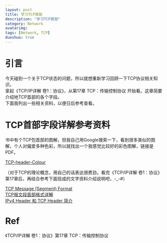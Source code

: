 ```yaml
---
layout: post
title: 学习TCP首部
description: "学习TCP首部"
category: Network
avatarimg:
tags: [Network, TCP]
duoshuo: true
---
```


# 引言
今天碰到一个关于TCP状态的问题，所以就想重新学习回顾一下TCP协议相关知识。  
拿起《TCP/IP详解 卷1：协议》，从第17章 TCP：传输控制协议 开始看。这章简要介绍地TCP首部的各个字段。  
下面我列出一些相关资料，以便日后参考查看。  

# TCP首部字段详解参考资料
书中有个TCP包首部的图解，但我自己用Google搜索一下，看到很多类似的图解，个人对偏爱多种色彩，所以就找出一个我感觉比较好的彩色图解，链接是PDF。  

[TCP-header-Colour](https://www.securitywizardry.com/packets/pdf/TCP-header-Colour.pdf)  

（对于TCP的理论概念，用自己的话表达很费劲，看完《TCP/IP详解 卷1：协议》第17章后，再结合参考下面现成的文字资料介绍说明吧，-_-#）  

[TCP Message (Segment) Format](http://www.tcpipguide.com/free/t_TCPMessageSegmentFormat-3.htm)  
[TCP报文段首部格式详解](http://blog.csdn.net/wilsonpeng3/article/details/12869233)  
[IPv4 Header 和 TCP Header 简介](http://yumaojun03.gotoip55.com/?p=1064)

# Ref
《TCP/IP详解 卷1：协议》第17章 TCP：传输控制协议
